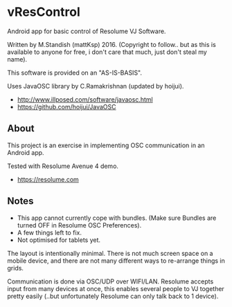 # vResControl

Android app for basic control of Resolume VJ Software.

Written by M.Standish (mattKsp) 2016. (Copyright to follow.. but as this is available to anyone for free, i don't care that much, just don't steal my name).

This software is provided on an "AS-IS-BASIS".

Uses JavaOSC library by C.Ramakrishnan (updated by hoijui).
* http://www.illposed.com/software/javaosc.html
* https://github.com/hoijui/JavaOSC

## About

This project is an exercise in implementing OSC communication in an Android app.

Tested with Resolume Avenue 4 demo.
* https://resolume.com

## Notes

* This app cannot currently cope with bundles. (Make sure Bundles are turned OFF in Resolume OSC Preferences).
* A few things left to fix.
* Not optimised for tablets yet.

The layout is intentionally minimal. There is not much screen space on a mobile device, 
and there are not many different ways to re-arrange things in grids.

Communication is done via OSC/UDP over WIFI/LAN. Resolume accepts input from many devices at once, 
this enables several people to VJ together pretty easily (..but unfortunately Resolume can only talk back to 1 device).
